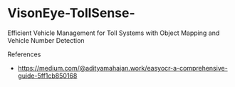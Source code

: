 # VisonEye-TollSense-
Efficient Vehicle Management for Toll Systems with Object Mapping and Vehicle Number Detection

References
- https://medium.com/@adityamahajan.work/easyocr-a-comprehensive-guide-5ff1cb850168
